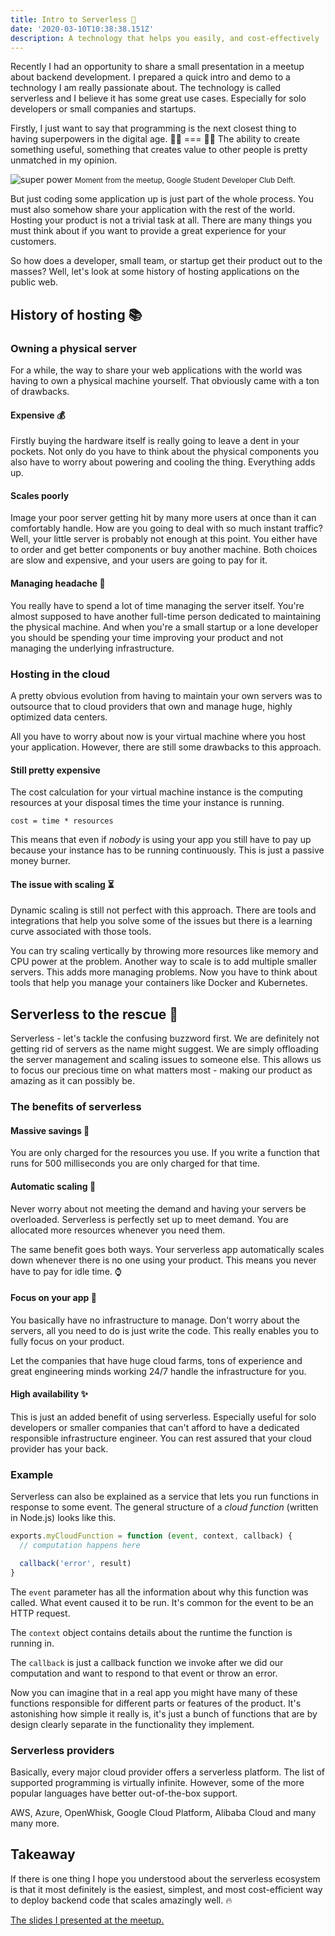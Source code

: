 ```yaml
---
title: Intro to Serverless 🚀
date: '2020-03-10T10:38:38.151Z'
description: A technology that helps you easily, and cost-effectively  deploy server-side code that scales amazingly well.
---
```


Recently I had an opportunity to share a small presentation in a meetup about backend development. I prepared a quick intro and demo to a technology I am really passionate about. The technology is called serverless and I believe it has some great use cases. Especially for solo developers or small companies and startups.

Firstly, I just want to say that programming is the next closest thing to having superpowers in the digital age. 🦸‍♂️ === 👨‍💻 The ability to create something useful, something that creates value to other people is pretty unmatched in my opinion.

![super power](/images/blog/superpower.jpg)
<small>Moment from the meetup, Google Student Developer Club Delft.</small>

But just coding some application up is just part of the whole process. You must also somehow share your application with the rest of the world. Hosting your product is not a trivial task at all. There are many things you must think about if you want to provide a great experience for your customers.

So how does a developer, small team, or startup get their product out to the masses? Well, let's look at some history of hosting applications on the public web.

## History of hosting 📚

### Owning a physical server

For a while, the way to share your web applications with the world was having to own a physical machine yourself. That obviously came with a ton of drawbacks.

#### Expensive 💰

Firstly buying the hardware itself is really going to leave a dent in your pockets. Not only do you have to think about the physical components you also have to worry about powering and cooling the thing. Everything adds up.

#### Scales poorly

Image your poor server getting hit by many more users at once than it can comfortably handle. How are you going to deal with so much instant traffic? Well, your little server is probably not enough at this point. You either have to order and get better components or buy another machine. Both choices are slow and expensive, and your users are going to pay for it.

#### Managing headache 🤕

You really have to spend a lot of time managing the server itself. You're almost supposed to have another full-time person dedicated to maintaining the physical machine. And when you're a small startup or a lone developer you should be spending your time improving your product and not managing the underlying infrastructure.

### Hosting in the cloud

A pretty obvious evolution from having to maintain your own servers was to outsource that to cloud providers that own and manage huge, highly optimized data centers.

All you have to worry about now is your virtual machine where you host your application. However, there are still some drawbacks to this approach.

#### Still pretty expensive

The cost calculation for your virtual machine instance is the computing resources at your disposal times the time your instance is running.

`cost = time * resources`

This means that even if _nobody_ is using your app you still have to pay up because your instance has to be running continuously. This is just a passive money burner.

#### The issue with scaling ⏳

Dynamic scaling is still not perfect with this approach. There are tools and integrations that help you solve some of the issues but there is a learning curve associated with those tools.

You can try scaling vertically by throwing more resources like memory and CPU power at the problem. Another way to scale is to add multiple smaller servers. This adds more managing problems. Now you have to think about tools that help you manage your containers like Docker and Kubernetes.

## Serverless to the rescue 🚀

Serverless - let's tackle the confusing buzzword first. We are definitely not getting rid of servers as the name might suggest. We are simply offloading the server management and scaling issues to someone else. This allows us to focus our precious time on what matters most - making our product as amazing as it can possibly be.

### The benefits of serverless

#### Massive savings 💸

You are only charged for the resources you use. If you write a function that runs for 500 milliseconds you are only charged for that time.

#### Automatic scaling 🚀

Never worry about not meeting the demand and having your servers be overloaded. Serverless is perfectly set up to meet demand. You are allocated more resources whenever you need them.

The same benefit goes both ways. Your serverless app automatically scales down whenever there is no one using your product. This means you never have to pay for idle time. ⌚

#### Focus on your app 🤖

You basically have no infrastructure to manage. Don't worry about the servers, all you need to do is just write the code. This really enables you to fully focus on your product.

Let the companies that have huge cloud farms, tons of experience and great engineering minds working 24/7 handle the infrastructure for you.

#### High availability ✨

This is just an added benefit of using serverless. Especially useful for solo developers or smaller companies that can't afford to have a dedicated responsible infrastructure engineer. You can rest assured that your cloud provider has your back.

### Example

Serverless can also be explained as a service that lets you run functions in response to some event. The general structure of a _cloud function_ (written in Node.js) looks like this.

```js
exports.myCloudFunction = function (event, context, callback) {
  // computation happens here

  callback('error', result)
}
```

The `event` parameter has all the information about why this function was called. What event caused it to be run. It's common for the event to be an HTTP request.

The `context` object contains details about the runtime the function is running in.

The `callback` is just a callback function we invoke after we did our computation and want to respond to that event or throw an error.

Now you can imagine that in a real app you might have many of these functions responsible for different parts or features of the product. It's astonishing how simple it really is, it's just a bunch of functions that are by design clearly separate in the functionality they implement.

### Serverless providers

Basically, every major cloud provider offers a serverless platform. The list of supported programming is virtually infinite. However, some of the more popular languages have better out-of-the-box support.

AWS, Azure, OpenWhisk, Google Cloud Platform, Alibaba Cloud and many many more.

## Takeaway

If there is one thing I hope you understood about the serverless ecosystem is that it most definitely is the easiest, simplest, and most cost-efficient way to deploy backend code that scales amazingly well. 🔥

[The slides I presented at the meetup.](https://slides.com/mykolaskrupauskas/deck)
